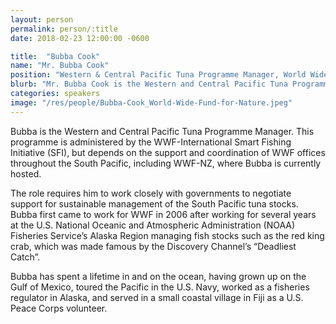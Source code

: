 ```yaml
---
layout: person
permalink: person/:title
date: 2018-02-23 12:00:00 -0600

title:  "Bubba Cook"
name: "Mr. Bubba Cook"
position: "Western & Central Pacific Tuna Programme Manager, World Wide Fund for Nature"
blurb: "Mr. Bubba Cook is the Western and Central Pacific Tuna Programme Manager for the World Wide Fund for Nature."
categories: speakers
image: "/res/people/Bubba-Cook_World-Wide-Fund-for-Nature.jpeg"
---
```

Bubba is the Western and Central Pacific Tuna Programme Manager.  This programme is administered by the WWF-International Smart Fishing Initiative (SFI), but depends on the support and coordination of WWF offices throughout the South Pacific, including WWF-NZ, where Bubba is currently hosted.

The role requires him to work closely with governments to negotiate support for sustainable management of the South Pacific tuna stocks.  Bubba first came to work for WWF in 2006 after working for several years at the U.S. National Oceanic and Atmospheric Administration (NOAA) Fisheries Service’s Alaska Region managing fish stocks such as the red king crab, which was made famous by the Discovery Channel’s “Deadliest Catch”.

Bubba has spent a lifetime in and on the ocean, having grown up on the Gulf of Mexico, toured the Pacific in the U.S. Navy, worked as a fisheries regulator in Alaska, and served in a small coastal village in Fiji as a U.S. Peace Corps volunteer.
